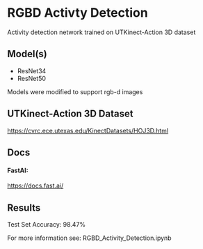 # RGBD Activty Detection

Activity detection network trained on UTKinect-Action 3D dataset

## Model(s)

- ResNet34
- ResNet50

Models were modified to support rgb-d images

## UTKinect-Action 3D Dataset
https://cvrc.ece.utexas.edu/KinectDatasets/HOJ3D.html

## Docs
#### FastAI:
https://docs.fast.ai/

## Results

Test Set Accuracy: 98.47%

For more information see:
  RGBD_Activity_Detection.ipynb
